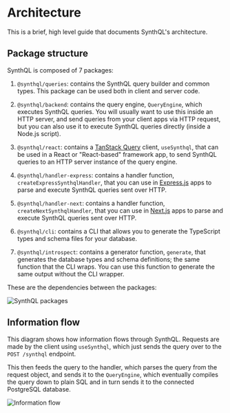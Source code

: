 # Architecture

This is a brief, high level guide that documents SynthQL's architecture.

## Package structure

SynthQL is composed of 7 packages:

1.  `@synthql/queries`: contains the SynthQL query builder and common types. This package can be used both in client and server code.

1.  `@synthql/backend`: contains the query engine, `QueryEngine`, which executes SynthQL queries. You will usually want to use this inside an HTTP server, and send queries from your client apps via HTTP request, but you can also use it to execute SynthQL queries directly (inside a Node.js script).

1.  `@synthql/react`: contains a [TanStack Query](https://tanstack.com/query/latest/docs/framework/react/installation) client, `useSynthql`, that can be used in a React or "React-based" framework app, to send SynthQL queries to an HTTP server instance of the query engine.

1.  `@synthql/handler-express`: contains a handler function, `createExpressSynthqlHandler`, that you can use in [Express.js](https://expressjs.com/en/starter/installing.html) apps to parse and execute SynthQL queries sent over HTTP.

1.  `@synthql/handler-next`: contains a handler function, `createNextSynthqlHandler`, that you can use in [Next.js](https://nextjs.org/docs/14/getting-started/installation) apps to parse and execute SynthQL queries sent over HTTP.

1.  `@synthql/cli`: contains a CLI that allows you to generate the TypeScript types and schema files for your database.

1.  `@synthql/introspect`: contains a generator function, `generate`, that generates the database types and schema definitions; the same function that the CLI wraps. You can use this function to generate the same output without the CLI wrapper.

These are the dependencies between the packages:

![SynthQL packages](/img/architecture/packages.png)

## Information flow

This diagram shows how information flows through SynthQL. Requests are made by the client using `useSynthql`, which just sends the query over to the `POST /synthql` endpoint.

This then feeds the query to the handler, which parses the query from the request object, and sends it to the `QueryEngine`, which eventually compiles the query down to plain SQL and in turn sends it to the connected PostgreSQL database.

![Information flow](/img/architecture/flow.png)
